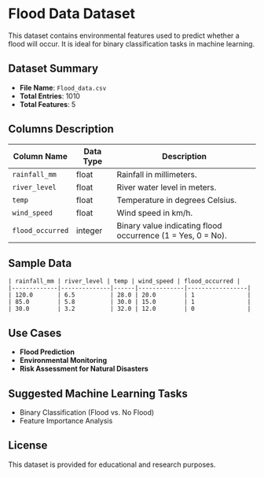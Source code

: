 # Flood Data Dataset

This dataset contains environmental features used to predict whether a flood will occur. It is ideal for binary classification tasks in machine learning.

## Dataset Summary

- **File Name**: `Flood_data.csv`
- **Total Entries**: 1010
- **Total Features**: 5

## Columns Description

| Column Name     | Data Type | Description                                                  |
|-----------------|-----------|--------------------------------------------------------------|
| `rainfall_mm`   | float     | Rainfall in millimeters.                                     |
| `river_level`   | float     | River water level in meters.                                 |
| `temp`          | float     | Temperature in degrees Celsius.                              |
| `wind_speed`    | float     | Wind speed in km/h.                                          |
| `flood_occurred`| integer   | Binary value indicating flood occurrence (1 = Yes, 0 = No).  |

## Sample Data

```
| rainfall_mm | river_level | temp | wind_speed | flood_occurred |
|-------------|--------------|------|-------------|-----------------|
| 120.0       | 6.5          | 28.0 | 20.0        | 1               |
| 85.0        | 5.8          | 30.0 | 15.0        | 1               |
| 30.0        | 3.2          | 32.0 | 12.0        | 0               |
```

## Use Cases

- **Flood Prediction**
- **Environmental Monitoring**
- **Risk Assessment for Natural Disasters**

## Suggested Machine Learning Tasks

- Binary Classification (Flood vs. No Flood)
- Feature Importance Analysis

## License

This dataset is provided for educational and research purposes.

